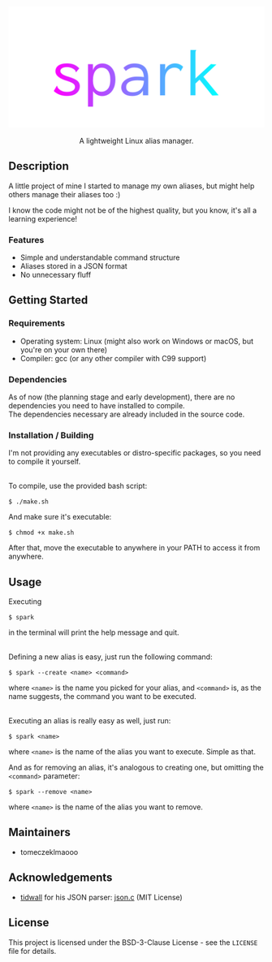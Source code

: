 <p align="center">
	<img src="assets/spark.svg" width="512px">
</p>

<p align="center">A lightweight Linux alias manager.</p>

## Description
A little project of mine I started to manage my own aliases, but might help others manage their aliases too :)

I know the code might not be of the highest quality, but you know, it's all a learning experience!

### Features

- Simple and understandable command structure
- Aliases stored in a JSON format
- No unnecessary fluff

## Getting Started
### Requirements

- Operating system: Linux (might also work on Windows or macOS, but you're on your own there)
- Compiler: gcc (or any other compiler with C99 support)

### Dependencies
As of now (the planning stage and early development), there are no dependencies you need to have installed to compile.<br>
The dependencies necessary are already included in the source code.

### Installation / Building
I'm not providing any executables or distro-specific packages, so you need to compile it yourself.<br><br>

To compile, use the provided bash script:
```
$ ./make.sh
```
And make sure it's executable:
```
$ chmod +x make.sh
```
After that, move the executable to anywhere in your PATH to access it from anywhere.

## Usage

Executing
```
$ spark
```
in the terminal will print the help message and quit.<br><br>

Defining a new alias is easy, just run the following command:
```
$ spark --create <name> <command>
```
where `<name>` is the name you picked for your alias, and `<command>` is, as the name suggests, the command you want to be executed.<br><br>

Executing an alias is really easy as well, just run:
```
$ spark <name>
```
where `<name>` is the name of the alias you want to execute. Simple as that.

And as for removing an alias, it's analogous to creating one, but omitting the `<command>` parameter:
```
$ spark --remove <name>
```
where `<name>` is the name of the alias you want to remove.

## Maintainers

- tomeczeklmaooo

## Acknowledgements

- [tidwall](https://github.com/tidwall) for his JSON parser: [json.c](https://github.com/tidwall/json.c) (MIT License)

## License
This project is licensed under the BSD-3-Clause License - see the <code>LICENSE</code> file for details.